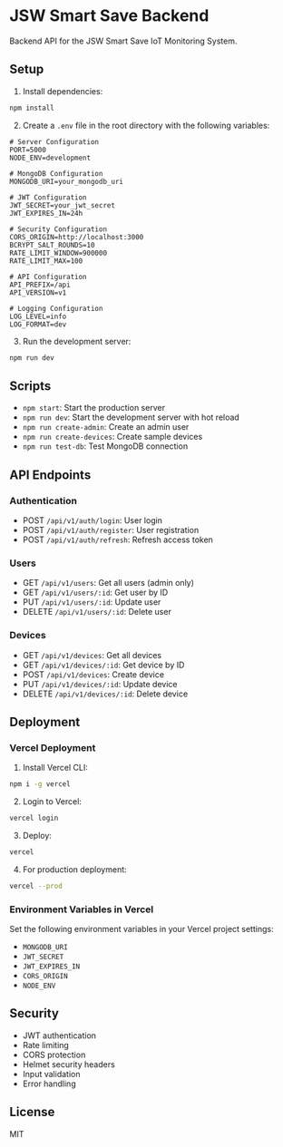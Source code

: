 # JSW Smart Save Backend

Backend API for the JSW Smart Save IoT Monitoring System.

## Setup

1. Install dependencies:
```bash
npm install
```

2. Create a `.env` file in the root directory with the following variables:
```env
# Server Configuration
PORT=5000
NODE_ENV=development

# MongoDB Configuration
MONGODB_URI=your_mongodb_uri

# JWT Configuration
JWT_SECRET=your_jwt_secret
JWT_EXPIRES_IN=24h

# Security Configuration
CORS_ORIGIN=http://localhost:3000
BCRYPT_SALT_ROUNDS=10
RATE_LIMIT_WINDOW=900000
RATE_LIMIT_MAX=100

# API Configuration
API_PREFIX=/api
API_VERSION=v1

# Logging Configuration
LOG_LEVEL=info
LOG_FORMAT=dev
```

3. Run the development server:
```bash
npm run dev
```

## Scripts

- `npm start`: Start the production server
- `npm run dev`: Start the development server with hot reload
- `npm run create-admin`: Create an admin user
- `npm run create-devices`: Create sample devices
- `npm run test-db`: Test MongoDB connection

## API Endpoints

### Authentication
- POST `/api/v1/auth/login`: User login
- POST `/api/v1/auth/register`: User registration
- POST `/api/v1/auth/refresh`: Refresh access token

### Users
- GET `/api/v1/users`: Get all users (admin only)
- GET `/api/v1/users/:id`: Get user by ID
- PUT `/api/v1/users/:id`: Update user
- DELETE `/api/v1/users/:id`: Delete user

### Devices
- GET `/api/v1/devices`: Get all devices
- GET `/api/v1/devices/:id`: Get device by ID
- POST `/api/v1/devices`: Create device
- PUT `/api/v1/devices/:id`: Update device
- DELETE `/api/v1/devices/:id`: Delete device

## Deployment

### Vercel Deployment

1. Install Vercel CLI:
```bash
npm i -g vercel
```

2. Login to Vercel:
```bash
vercel login
```

3. Deploy:
```bash
vercel
```

4. For production deployment:
```bash
vercel --prod
```

### Environment Variables in Vercel

Set the following environment variables in your Vercel project settings:

- `MONGODB_URI`
- `JWT_SECRET`
- `JWT_EXPIRES_IN`
- `CORS_ORIGIN`
- `NODE_ENV`

## Security

- JWT authentication
- Rate limiting
- CORS protection
- Helmet security headers
- Input validation
- Error handling

## License

MIT 